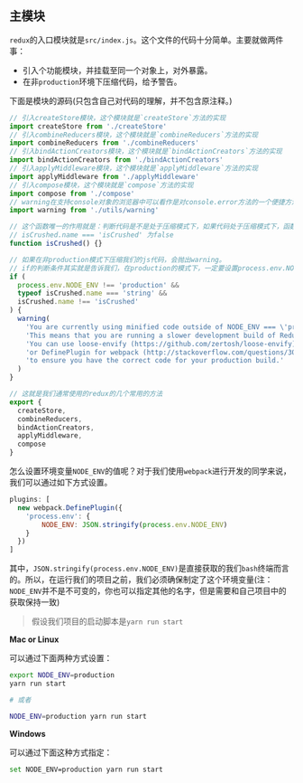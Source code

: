 ## 主模块
`redux`的入口模块就是`src/index.js`。这个文件的代码十分简单。主要就做两件事：

* 引入个功能模块，并挂载至同一个对象上，对外暴露。
* 在非`production`环境下压缩代码，给予警告。

下面是模块的源码(只包含自己对代码的理解，并不包含原注释。)

```javascript
// 引入createStore模块，这个模块就是`createStore`方法的实现
import createStore from './createStore'
// 引入combineReducers模块，这个模块就是`combineReducers`方法的实现
import combineReducers from './combineReducers'
// 引入bindActionCreators模块，这个模块就是`bindActionCreators`方法的实现
import bindActionCreators from './bindActionCreators'
// 引入applyMiddleware模块，这个模块就是`applyMiddleware`方法的实现
import applyMiddleware from './applyMiddleware'
// 引入compose模块，这个模块就是`compose`方法的实现
import compose from './compose'
// warning在支持console对象的浏览器中可以看作是对console.error方法的一个便捷方法，否则就是一个Error的实例对象。
import warning from './utils/warning'

// 这个函数唯一的作用就是：判断代码是不是处于压缩模式下，如果代码处于压缩模式下，函数的名称会改变，即
// isCrushed.name === 'isCrushed' 为false
function isCrushed() {}

// 如果在非production模式下压缩我们的js代码，会抛出warning。
// if的判断条件其实就是告诉我们，在production的模式下，一定要设置process.env.NODE_ENV为production
if (
  process.env.NODE_ENV !== 'production' &&
  typeof isCrushed.name === 'string' &&
  isCrushed.name !== 'isCrushed'
) {
  warning(
    'You are currently using minified code outside of NODE_ENV === \'production\'. ' +
    'This means that you are running a slower development build of Redux. ' +
    'You can use loose-envify (https://github.com/zertosh/loose-envify) for browserify ' +
    'or DefinePlugin for webpack (http://stackoverflow.com/questions/30030031) ' +
    'to ensure you have the correct code for your production build.'
  )
}

// 这就是我们通常使用的redux的几个常用的方法
export {
  createStore,
  combineReducers,
  bindActionCreators,
  applyMiddleware,
  compose
}
```
怎么设置环境变量`NODE_ENV`的值呢？对于我们使用`webpack`进行开发的同学来说，我们可以通过如下方式设置。

```js
plugins: [
  new webpack.DefinePlugin({
    'process.env': {
        NODE_ENV: JSON.stringify(process.env.NODE_ENV)
    }
  })
]
```
其中，`JSON.stringify(process.env.NODE_ENV)`是直接获取的我们`bash`终端而言的。所以，在运行我们的项目之前，我们必须确保制定了这个环境变量(注：`NODE_ENV`并不是不可变的，你也可以指定其他的名字，但是需要和自己项目中的获取保持一致)

> 假设我们项目的启动脚本是`yarn run start`

**Mac or Linux**

可以通过下面两种方式设置：

```bash
export NODE_ENV=production
yarn run start

# 或者

NODE_ENV=production yarn run start
```

**Windows**

可以通过下面这种方式指定：

```bash
set NODE_ENV=production yarn run start
```
